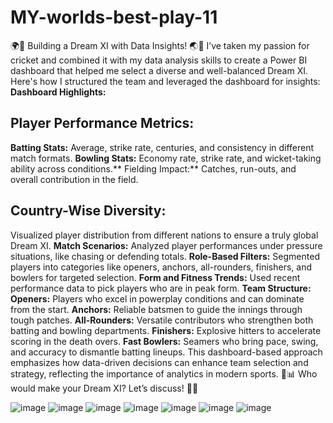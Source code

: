 # MY-worlds-best-play-11
🌍🏏 Building a Dream XI with Data Insights! 🌏🏏
I’ve taken my passion for cricket and combined it with my data analysis skills to create a Power BI dashboard that helped me select a diverse and well-balanced Dream XI. Here's how I structured the team and leveraged the dashboard for insights:
**Dashboard Highlights:**
## Player Performance Metrics:
**Batting Stats:** Average, strike rate, centuries, and consistency in different match formats.
****Bowling Stats:**** Economy rate, strike rate, and wicket-taking ability across conditions.**
Fielding Impact:** Catches, run-outs, and overall contribution in the field.
## Country-Wise Diversity:
Visualized player distribution from different nations to ensure a truly global Dream XI.
**Match Scenarios:**
Analyzed player performances under pressure situations, like chasing or defending totals.
**Role-Based Filters:**
Segmented players into categories like openers, anchors, all-rounders, finishers, and bowlers for targeted selection.
**Form and Fitness Trends:**
Used recent performance data to pick players who are in peak form.
**Team Structure:**
**Openers:** Players who excel in powerplay conditions and can dominate from the start.
**Anchors:** Reliable batsmen to guide the innings through tough patches.
**All-Rounders:** Versatile contributors who strengthen both batting and bowling departments.
**Finishers:** Explosive hitters to accelerate scoring in the death overs.
**Fast Bowlers:** Seamers who bring pace, swing, and accuracy to dismantle batting lineups.
This dashboard-based approach emphasizes how data-driven decisions can enhance team selection and strategy, reflecting the importance of analytics in modern sports. 🏏📊
Who would make your Dream XI? Let’s discuss! 🤔💬

![image](https://github.com/user-attachments/assets/58520d48-f4c2-41d5-a7c4-8ab76403ac28)
![image](https://github.com/user-attachments/assets/edbba657-0cb6-41e0-9864-581ae1d4af90)
![image](https://github.com/user-attachments/assets/e9b80ffc-bc6d-4f3f-b033-cf586a3899b8)
![image](https://github.com/user-attachments/assets/a209e00e-2051-4e95-8f35-0d4dd7d1c266)
![image](https://github.com/user-attachments/assets/3cedc66a-2da4-4c79-9841-2a4072e4e168)
![image](https://github.com/user-attachments/assets/a76dcf1c-a809-4073-853a-e9d377a8786f)
![image](https://github.com/user-attachments/assets/9654255c-c9f2-4405-97ff-bb4297a006b0)


